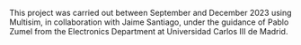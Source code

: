 This project was carried out between September and December 2023 using Multisim, in collaboration with Jaime Santiago, under the guidance of Pablo Zumel from the Electronics Department at Universidad Carlos III de Madrid.
